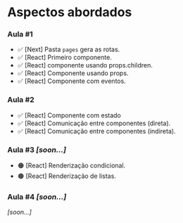 # Aspectos abordados

### Aula \#1
- ✅ [Next] Pasta `pages` gera as rotas.
- ✅ [React] Primeiro componente.
- ✅ [React] componente usando props.children.
- ✅ [React] Componente usando props.
- ✅ [React] Componente com eventos.

### Aula \#2
- ✅ [React] Componente com estado
- ✅ [React] Comunicação entre componentes (direta).
- ✅ [React] Comunicação entre componentes (indireta).

### Aula \#3 _[soon...]_
- 🟠 [React] Renderização condicional.
- 🟠 [React] Renderização de listas.

### Aula \#4 _[soon...]_
_[soon...]_
